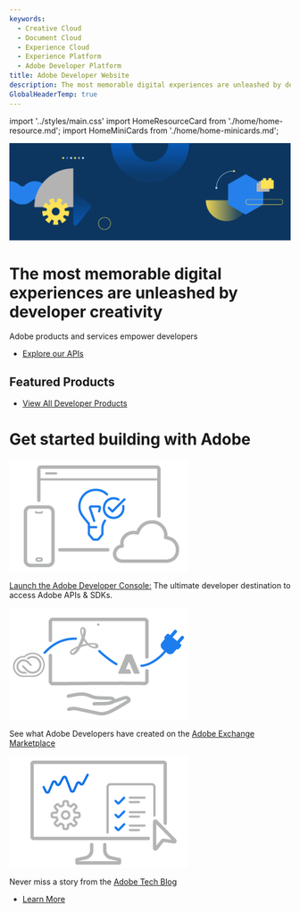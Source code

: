 ```yaml
---
keywords:
  - Creative Cloud
  - Document Cloud
  - Experience Cloud
  - Experience Platform
  - Adobe Developer Platform
title: Adobe Developer Website
description: The most memorable digital experiences are unleashed by developer creativity. Adobe products and services empower developers.
GlobalHeaderTemp: true  
---
```


import '../styles/main.css'
import HomeResourceCard from './home/home-resource.md';
import HomeMiniCards from './home/home-minicards.md';


<Hero slots="image, heading, text, buttons" variant="fullwidth" background="rgb(15, 55, 95)" />

![](./images/F_Illu_DevEcoHomepage_1440x500_2x.png)

# The most memorable digital experiences are unleashed by developer creativity

Adobe products and services empower developers

* [Explore our APIs](/apis)

<TitleBlock slots="heading" theme="lightest" className="Get-started-building"/>

## Featured Products

<HomeMiniCards />

<TextBlock slots="buttons" isCentered theme="lightest"  className='Use-cases-for-Adobe-Document-Services home-news-button'/>

- [View All Developer Products](/apis)


<TitleBlock slots="heading" theme="lightest" className="Get-started-building"/>

# Get started building with Adobe

<TextBlock slots="image, text" width="33%" isCentered theme="lightest" />

![](./images/home-illustration1.png)

[Launch the Adobe Developer Console:](http://developer.adobe.com/console) The ultimate developer destination to access Adobe APIs & SDKs.


<TextBlock slots="image, text" width="33%" isCentered theme="lightest" />

![](./images/home-illustration2.png)

See what Adobe Developers have created on the [Adobe Exchange Marketplace](http://exchange.adobe.com/) 


<TextBlock slots="image, text" width="33%" isCentered theme="lightest"/>

![](./images/home-illustration3.png)

Never miss a story from the [Adobe Tech Blog](http://blog.developer.adobe.com/)



<WrapperComponent slots="content" repeat="1" theme="lightest" className="Use-cases-for-Adobe-Document-Services"/>

<HomeResourceCard />

<TextBlock slots="buttons" isCentered theme="lightest"  className='Use-cases-for-Adobe-Document-Services home-news-button'/>

- [Learn More](https://developer-stage.adobe.com/news/)